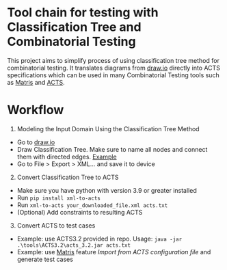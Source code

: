 # Tool chain for testing with Classification Tree and Combinatorial Testing
This project aims to simplify process of using classification tree method for combinatorial testing.
It translates diagrams from [draw.io](https://draw.io/) directly into ACTS specifications which can be used in many 
Combinatorial Testing tools such as [Matris](https://matris.sba-research.org/tools/cagen/#/workspaces) 
and [ACTS](tools/ACTS3.2).

# Workflow
1. Modeling the Input Domain Using the Classification Tree Method  
- Go to [draw.io](https://draw.io/)  
- Draw Classification Tree. Make sure to name all nodes and connect them with directed edges.
[Example](https://drive.google.com/file/d/1MaCcbisBb0kPYb22CQQGL1coKpZkHF41/view?usp=sharing)
- Go to File > Export > XML... and save it to device
2. Convert Classification Tree to ACTS
- Make sure you have python with version 3.9 or greater installed
- Run `pip install xml-to-acts`
- Run `xml-to-acts your_downloaded_file.xml acts.txt`
- (Optional) Add constraints to resulting ACTS
3. Convert ACTS to test cases
- Example: use ACTS3.2 provided in repo. Usage: `java -jar .\tools\ACTS3.2\acts_3.2.jar acts.txt`
- Example: use [Matris](https://matris.sba-research.org/tools/cagen/#/workspaces) 
feature *Import from ACTS configuration file* and generate test cases
